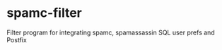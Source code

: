spamc-filter
============

Filter program for integrating spamc, spamassassin SQL user prefs and Postfix
